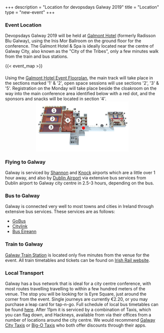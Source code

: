 +++
description = "Location for devopsdays Galway 2019"
title = "Location"
type = "new-event"
+++
### Event Location

Devopsdays Galway 2019 will be held at <a href="https://www.thegalmont.com/" target="_blank">Galmont Hotel</a> (formerly Radisson Blu Galway), using the Inis Mor Ballroom on the ground floor for the conference. The Galmont Hotel & Spa is ideally located near the centre of Galway City, also known as the "City of the Tribes", only a few minutes walk from the train and bus stations.

<div style="width: 550px; padding-bottom: 5px; margin: 0 auto;">
{{< event_map >}}
</div>
<br />
Using the <a href="https://www.thegalmont.com/files/hotel/hotel-a/04-meetings/PDF/Floorplan__Capacities.pdf" target="_blank">Galmont Hotel Event Floorplan</a>, the main track will take place in the sections marked '1' & '2', open space sessions will use sections '2', '3' & '5'. Registration on the Monday will take place beside the cloakroom on the way into the main conference area identified below with a red dot, and the sponsors and snacks will be located in section '4'.<br />
<div style="background-color: white; width: 60%; padding-bottom: 5px; margin: 0 auto;">
<img src="/events/2019-galway/location/floorplan.png" style="width: 650px;"/>
</div>

### Flying to Galway

Galway is serviced by <a href="https://www.shannonairport.ie" target="_blank">Shannon</a> and <a href="https://www.irelandwestairport.com" target="_blank">Knock</a> airports which are a little over 1 hour away, and also by <a href="https://www.dublinairport.com/" target="_blank">Dublin Airport</a> via extensive bus services from Dublin airport to Galway city centre in 2.5-3 hours, depending on the bus.


### Bus to Galway

Galway is connected very well to most towns and cities in Ireland through extensive bus services. These services are as follows:

* <a href="https://www.gobus.ie" target="_blank">GoBus</a>
* <a href="https://www.citylink.ie" target="_blank">Citylink</a>
* <a href="https://www.buseireann.ie" target="_blank">Bus Éireann</a>

### Train to Galway

<a href="https://www.irishrail.ie/Station/Galway-Ceannt" target="_blank">Galway Train Station</a> is located only five minutes from the venue for the event. All train timetables and tickets can be found on <a href="www.irishrail.ie" target="_blank">Irish Rail website</a>.

### Local Transport

Galway has a bus network that is ideal for a city centre conference, with most routes travelling travelling to within a few hundred meters of the venue. The stop you will be looking for is Eyre Square, just around the corner from the event. Single journeys are currently €2.20, or you may purchase a leap card for tap-n-go. Full schedule of local bus timetables can be found <a href="http://www.buseireann.ie/inner.php?id=459" target="_blank">here</a>. After 11pm it is serviced by a combination of Taxis, which you can flag down, and Hackneys, available from via their offices from a number of locations around the city centre. We would recommend <a href="http://www.galwaytaxis.com/" target="_blank">Galway City Taxis</a> or <a href="http://www.bigotaxis.com/" target="_blank">Big-O Taxis</a> who both offer discounts through their apps.